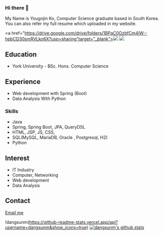 ### Hi there 👋

My Name is Yougnjin Ko, Computer Science graduate based in South Korea. You can also refer my full resume which uploaded in my website.

<a href="https://drive.google.com/drive/folders/1BPaC0OzbfCm4lW--hpbCD30smRVLko6X?usp=sharing"target="_blank"><img src="https://img.shields.io/badge/View My Resume-#0061FF?style=flat-square&logo=Dropbox&logoColor=white"/></a>
<a href="https://helloblankworld.tistory.com/" target="_blank"><img src="https://img.shields.io/badge/Blog-#000000?style=flat-square&logo=tistory&logoColor=white"/></a>

## Education
* York University - BSc. Hons. Computer Science

## Experience 
- Web development with Spring (Boot)
- Data Analysis With Python

### Skills
- Java
- Spring, Spring Boot, JPA, QueryDSL
- HTML, JSP, JS, CSS, 
- SQL(MySQL, MariaDB, Oracle , Postgresql, H2)
- Python

<!--
<img src="https://img.shields.io/badge/Java-DD2026?style=flat-square&logo=Java&logoColor=white">
<img src="https://img.shields.io/badge/Spring-6DB33F?style=flat-square&logo=Spring&logoColor=white"/>
<img src="https://img.shields.io/badge/MySQL-4479A1?style=flat-square&logo=MySQL&logoColor=white"/>
-->

## Interest
- IT Industry
- Computer, Networking
- Web development
- Data Analysis

## Contact
<a href="mailto:youngjin.ko@youngjinko.me" target="_blank">
 Email me
</a>

!dangsunm(https://github-readme-stats.vercel.app/api?username=dangsunm&show_icons=true)
[![dangsunm's github stats](https://github-readme-stats.vercel.app/api/top-langs/?username=dangsunm&show_icons=true&hide_border=true&title_color=004386&icon_color=004386&layout=compact)](https://github.com/dangsunm)

<!--
**dangsunm/dangsunm** is a ✨ _special_ ✨ repository because its `README.md` (this file) appears on your GitHub profile.

Here are some ideas to get you started:
- 🔭 I’m currently working on ...
- 🌱 I’m currently learning ...
- 👯 I’m looking to collaborate on ...
- 🤔 I’m looking for help with ...
- 💬 Ask me about ...
- 📫 How to reach me: ...
- 😄 Pronouns: ...
- ⚡ Fun fact: ...
-->
